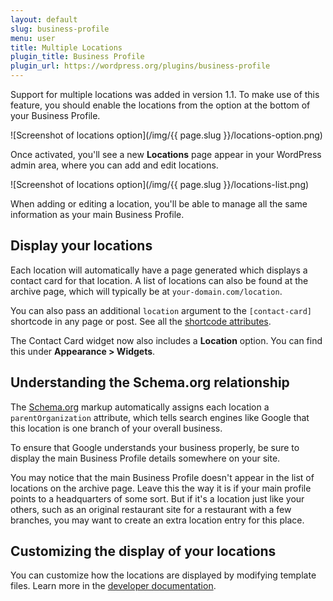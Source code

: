```yaml
---
layout: default
slug: business-profile
menu: user
title: Multiple Locations
plugin_title: Business Profile
plugin_url: https://wordpress.org/plugins/business-profile
---
```

Support for multiple locations was added in version 1.1. To make use of this feature, you should enable the locations from the option at the bottom of your Business Profile.

![Screenshot of locations option](/img/{{ page.slug }}/locations-option.png)

Once activated, you'll see a new **Locations** page appear in your WordPress admin area, where you can add and edit locations.

![Screenshot of locations option](/img/{{ page.slug }}/locations-list.png)

When adding or editing a location, you'll be able to manage all the same information as your main Business Profile.

## Display your locations

Each location will automatically have a page generated which displays a contact card for that location. A list of locations can also be found at the archive page, which will typically be at `your-domain.com/location`.

You can also pass an additional `location` argument to the `[contact-card]` shortcode in any page or post. See all the [shortcode attributes](../faq#shortcode).

The Contact Card widget now also includes a **Location** option. You can find this under **Appearance > Widgets**.

## Understanding the Schema.org relationship

The [Schema.org](http://schema.org) markup automatically assigns each location a `parentOrganization` attribute, which tells search engines like Google that this location is one branch of your overall business.

To ensure that Google understands your business properly, be sure to display the main Business Profile details somewhere on your site.

You may notice that the main Business Profile doesn't appear in the list of locations on the archive page. Leave this the way it is if your main profile points to a headquarters of some sort. But if it's a location just like your others, such as an original restaurant site for a restaurant with a few branches, you may want to create an extra location entry for this place.

## Customizing the display of your locations

You can customize how the locations are displayed by modifying template files. Learn more in the [developer documentation](../../developer).
